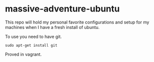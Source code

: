 massive-adventure-ubuntu
========================
This repo will hold my personal favorite configurations and setup for my machines when I have a fresh install of ubuntu.

To use you need to have git. 

```sudo apt-get install git```

Proved in vagrant.

